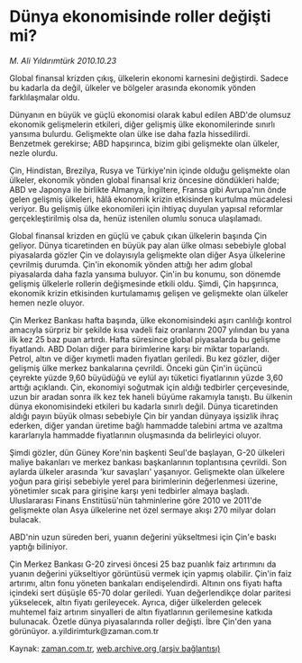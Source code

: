 # Dünya ekonomisinde roller değişti mi?

*M. Ali Yıldırımtürk 2010.10.23*

<td class="news-spot">
<p>Global finansal krizden çıkış, ülkelerin ekonomi karnesini değiştirdi. Sadece bu kadarla da değil, ülkeler ve bölgeler arasında ekonomik yönden farklılaşmalar oldu.</p>
<p><p> Dünyanın en büyük ve güçlü ekonomisi olarak kabul edilen ABD'de olumsuz ekonomik gelişmelerin etkileri, diğer gelişmiş ülke ekonomilerinde sınırlı yansıma bulurdu. Gelişmekte olan ülke ise daha fazla hissedilirdi. Benzetmek gerekirse; ABD hapşırınca, bizim gibi gelişmekte olan ülkeler, nezle olurdu.
<p> Çin, Hindistan, Brezilya, Rusya ve Türkiye'nin içinde olduğu gelişmekte olan ülkeler, ekonomik yönden global finansal kriz öncesine döndükleri halde; ABD ve Japonya ile birlikte Almanya, İngiltere, Fransa gibi Avrupa'nın önde gelen gelişmiş ülkeleri, hâlâ ekonomik krizin etkisinden kurtulma mücadelesi veriyor. Bu gelişmiş ülke ekonomileri için ihtiyaç duyulan yapısal reformlar gerçekleştirilmiş olsa da, henüz istenilen olumlu sonuca ulaşılamadı.
<p> Global finansal krizden en güçlü ve çabuk çıkan ülkelerin başında Çin geliyor. Dünya ticaretinden en büyük pay alan ülke olması sebebiyle global piyasalarda gözler Çin ve dolayısıyla gelişmekte olan diğer Asya ülkelerine çevrilmiş durumda. Çin'in ekonomik yönden attığı her adım global piyasalarda daha fazla yansıma buluyor. Çin'in bu konumu, son dönemde gelişmiş ülkelerle rollerin değişmesinde etkili oldu. Şimdi, Çin hapşırınca, ekonomik krizin etkisinden kurtulamamış gelişen ve gelişmekte olan ülkeler hemen nezle oluyor.
<p> Çin Merkez Bankası hafta başında, ülke ekonomisindeki aşırı canlılığı kontrol amacıyla sürpriz bir şekilde kısa vadeli faiz oranlarını 2007 yılından bu yana ilk kez 25 baz puan artırdı. Hafta süresince global piyasalarda bu gelişme fiyatlandı. ABD Doları diğer para birimlerine karşı bir miktar toparlandı. Petrol, altın ve diğer kıymetli maden fiyatları geriledi. Bu kez gözler, diğer gelişmiş ülke merkez bankalarına çevrildi. Önceki gün Çin'in üçüncü çeyrekte yüzde 9,60 büyüdüğü ve eylül ayı tüketici fiyatlarının yüzde 3,60 arttığı açıklandı. Çin, ekonomiyi soğutmak için aldığı tedbirler çerçevesinde, uzun bir aradan sonra ilk kez tek haneli büyüme rakamıyla tanıştı. Bu ülkenin dünya ekonomisindeki etkileri bu kadarla sınırlı değil. Dünya ticaretinden aldığı payın büyük olması sebebiyle Çin bir yandan dünyaya işsizlik ihraç ederken, diğer yandan üretime bağlı hammadde talebini artma ve azaltma kararlarıyla hammadde fiyatlarının oluşmasında da belirleyici oluyor.
<p> Şimdi gözler, dün Güney Kore'nin başkenti Seul'de başlayan, G-20 ülkeleri maliye bakanları ve merkez bankası başkanlarının toplantısına çevrildi. Son aylarda ülkeler arasında 'kur savaşları' yaşanıyor. Gelişmekte olan ülkelere yoğun para girişi sebebiyle yerel para birimlerinin değerlenmesi üzerine, yönetimler sıcak para girişine karşı yeni tedbirler almaya başladı. Uluslararası Finans Enstitüsü'nün tahminlerine göre 2010 ve 2011'de gelişmekte olan Asya ülkelerine net özel sermaye akışı 270 milyar doları bulacak.
<p> ABD'nin uzun süreden beri, yuanın değerini yükseltmesi için Çin'e baskı yaptığı biliniyor.
<p> Çin Merkez Bankası G-20 zirvesi öncesi 25 baz puanlık faiz artırımını da yuanın değerini yükseltiyor görüntüsü vermek için yapmış olabilir. Çin'in faiz artırımı, altın fonu yöneten bankaları endişelendirdi. Altının ons fiyatı hafta içindeki sert düşüşle 65-70 dolar geriledi. Yuan değerlendikçe dolar paritesi yükselecek, altın fiyatı gerileyecek. Ayrıca, diğer ülkelerden gelecek muhtemel faiz artırım sinyalleri de altın fiyatlarının gerilemesine katkıda bulunacak. Özetle dünya piyasalarında roller değişti. İbre Çin'den yana görünüyor. a.yildirimturk@zaman.com.tr </p>
<a href="http://web.archive.org/web/20101130170034/mailto:a.yildirimturk@zaman.com.tr">
</a></p></p></p></p></p></p></p></td>

Kaynak: [zaman.com.tr](http://zaman.com.tr/yazar.do?yazino=1043842), [web.archive.org (arşiv bağlantısı)](http://web.archive.org/web/20101130170034/http://zaman.com.tr/yazar.do?yazino=1043842)
